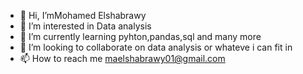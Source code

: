 - 👋 Hi, I’mMohamed Elshabrawy
- 👀 I’m interested in Data analysis
- 🌱 I’m currently learning pyhton,pandas,sql and many more
- 💞️ I’m looking to collaborate on data analysis or whateve i can fit in
- 📫 How to reach me maelshabrawy01@gmail.com

<!---
MShabrawy-92/MShabrawy-92 is a ✨ special ✨ repository because its `README.md` (this file) appears on your GitHub profile.
You can click the Preview link to take a look at your changes.
--->
